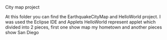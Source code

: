 City map project

At this folder you can find the EarthquakeCityMap and HelloWorld project. I was used the Eclipse IDE and Applets
HelloWorld represent applet which divided into 2 pieces, first one show map my hometown and another pieces show San Diego
